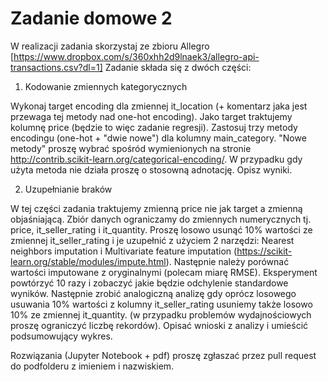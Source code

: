 # Zadanie domowe 2

W realizacji zadania skorzystaj ze zbioru Allegro [https://www.dropbox.com/s/360xhh2d9lnaek3/allegro-api-transactions.csv?dl=1] 
Zadanie składa się z dwóch części:
1. Kodowanie zmiennych kategorycznych 

Wykonaj target encoding dla zmiennej it_location (+ komentarz jaka jest przewaga tej metody nad one-hot encoding). Jako target traktujemy kolumnę price (będzie to więc zadanie regresji). 
Zastosuj trzy metody encodingu (one-hot + "dwie nowe") dla kolumny main_category. "Nowe metody" proszę wybrać spośród wymienionych na stronie http://contrib.scikit-learn.org/categorical-encoding/. W przypadku gdy użyta metoda nie działa proszę o stosowną adnotację. Opisz wyniki.


2. Uzupełnianie braków

W tej części zadania traktujemy zmienną price nie jak target a zmienną objaśniającą. Zbiór danych ograniczamy do zmiennych numerycznych tj. price, it_seller_rating i it_quantity. 
Proszę losowo usunąć 10% wartości ze zmiennej it_seller_rating i je uzupełnić z użyciem 2 narzędzi: Nearest neighbors imputation i Multivariate feature imputation (https://scikit-learn.org/stable/modules/impute.html). Następnie należy porównać wartości imputowane z oryginalnymi (polecam miarę RMSE). Eksperyment powtórzyć 10 razy i zobaczyć jakie będzie odchylenie standardowe wyników. Następnie zrobić analogiczną analizę gdy oprócz losowego usuwania 10% wartości z kolumny it_seller_rating usuniemy także losowo 10% ze zmiennej it_quantity. (w przypadku problemów wydajnościowych proszę ograniczyć liczbę rekordów). Opisać wnioski z analizy i umieścić podsumowujący wykres.


Rozwiązania (Jupyter Notebook + pdf) proszę zgłaszać przez pull request do podfolderu z imieniem i nazwiskiem.

